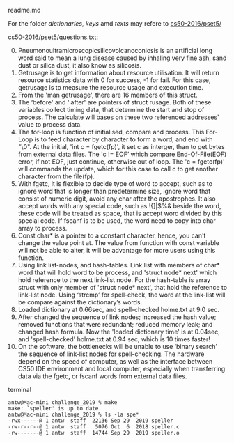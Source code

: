 readme.md

For the folder *dictionaries*, *keys* amd *texts* may refere to [cs50-2016/pset5/](https://github.com/alvintwng/cs50-2016/tree/master/pset5) 

cs50-2016/pset5/questions.txt:

0.  Pneumonoultramicroscopicsilicovolcanoconiosis is an artificial long word said to mean a lung disease caused by inhaling very fine ash, sand dust or silica dust, it also know as silicosis.
1.  Getrusage is to get information about resource utilisation. It will return resource statistics data with 0 for success, -1 for fail. For this case, getrusage is to measure the resource usage and execution time.
2.  From the 'man getrusage', there are 16 members of this struct.
3.  The ‘before' and ‘ after' are pointers of struct rusage. Both of these variables collect timing data, that determine the start and stop of process. The calculate will bases on these two referenced addresses' value to process data.
4.  The for-loop is function of initialised, compare and process. This For-Loop is to feed character by character to form a word, and end with "\0".
At the initial, 'int c = fgetc(fp)', it set c as interger, than to get bytes from external data files. The 'c != EOF’ which compare End-Of-File(EOF) error, if not EOF, just continue, otherwise out of loop. The 'c = fgetc(fp)' will commands the update, which for this case to call c to get another character from the file(fp).
5.  With fgetc, it is flexible to decide type of word to accept, such as to ignore word that is longer than predetermine size, ignore word that consist of numeric digit, avoid any char after the apostrophes. It also accept words with any special code, such as !{]|$%& beside the word, these code will be treated as space, that is accept word divided by this special code. If fscanf is to be used, the word need to copy into char array to process. 
6.  Const char* is a pointer to a constant character, hence, you can't change the value point at. The value from function with const variable will not be able to alter, it will be advantage for more users using this function.
7.  Using link list-nodes, and hash-tables. Link list with members of char* word that will hold word to be process, and 'struct node* next' which hold reference to the next link-list node. For the hash-table is array struct with only member of 'struct node* next', that hold the reference to link-list node. Using ‘strcmp’ for spell-check, the word at the link-list will be compare against the dictionary’s words.
8.  Loaded dictionary at 0.66sec, and spell-checked holme.txt at 9.0 sec.
9.  After changed the sequence of link nodes; increased the hash value; removed functions that were redundant; reduced memory leak; and changed hash formula. Now the 'loaded dictionary time' is at  0.04sec, and 'spell-checked' holme.txt at 0.94 sec, which is 10 times faster!
10. On the software, the bottlenecks will be unable to use ‘binary search’ the sequence of link-list nodes for spell-checking. The hardware depend on the speed of computer, as well as the interface between CS50 IDE environment and local computer, especially when transferring data via the fgetc, or fscanf words from external data files.


terminal
``` console
antw@Mac-mini challenge_2019 % make
make: `speller' is up to date.
antw@Mac-mini challenge_2019 % ls -la spe*
-rwx------@ 1 antw  staff  22136 Sep 29  2019 speller
-rw-r--r--@ 1 antw  staff   5076 Oct  6  2018 speller.c
-rw-------@ 1 antw  staff  14744 Sep 29  2019 speller.o
```
